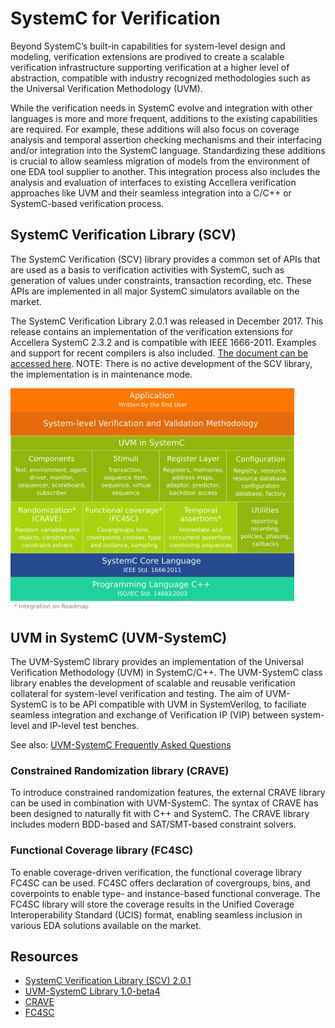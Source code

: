 # SystemC for Verification 

Beyond SystemC’s built-in capabilities for system-level design and modeling, verification extensions are prodived to create a scalable verification infrastructure supporting verification at a higher level of abstraction, compatible with industry recognized methodologies such as the Universal Verification Methodology (UVM).

While the verification needs in SystemC evolve and integration with other languages is more and more frequent, additions to the existing capabilities are required. For example, these additions will also focus on coverage analysis and temporal assertion checking mechanisms and their interfacing and/or integration into the SystemC language. Standardizing these additions is crucial to allow seamless migration of models from the environment of one EDA tool supplier to another. This integration process also includes the analysis and evaluation of interfaces to existing Accellera verification approaches like UVM and their seamless integration into a C/C++ or SystemC-based verification process.

## SystemC Verification Library (SCV)

The  SystemC Verification (SCV) library provides a common set of APIs that are used as a basis to verification activities with SystemC, such as generation of values under constraints, transaction recording, etc. These APIs are implemented in all major SystemC simulators available on the market. 

The SystemC Verification Library 2.0.1 was released in December 2017. This release contains an implementation of the verification extensions for Accellera SystemC 2.3.2 and is compatible with IEEE 1666-2011. Examples and support for recent compilers is also included. [The document can be accessed here][1]. NOTE: There is no active development of the SCV library, the implementation is in maintenance mode. 

<img style="width:90%" src="/images/uvm-systemc-architecture.svg">

## UVM in SystemC (UVM-SystemC)

The UVM-SystemC library provides an implementation of the Universal Verification Methodology (UVM) in SystemC/C++. The UVM-SystemC class library enables the development of scalable and reusable verification collateral for system-level verification and testing. The aim of UVM-SystemC is to be API compatible with UVM in SystemVerilog, to faciliate seamless integration and exchange of Verification IP (VIP) between system-level and IP-level test benches.

See also: [UVM-SystemC Frequently Asked Questions](/overview/uvm-systemc-faq/)

### Constrained Randomization library (CRAVE)

To introduce constrained randomization features, the external CRAVE library can be used in combination with UVM-SystemC. The syntax of CRAVE has been designed to naturally fit with C++ and SystemC. The CRAVE library includes modern BDD-based and SAT/SMT-based constraint solvers.

### Functional Coverage library (FC4SC)

To enable coverage-driven verification, the functional coverage library FC4SC can be used. FC4SC offers declaration of covergroups, bins, and coverpoints to enable type- and instance-based functional converage. The FC4SC library will store the coverage results in the Unified Coverage Interoperability Standard (UCIS) format, enabling seamless inclusion in various EDA solutions available on the market.    

## Resources

 * [SystemC Verification Library (SCV) 2.0.1 ][2]
 * [UVM-SystemC Library 1.0-beta4][3]
 * [CRAVE][4]
 * [FC4SC][5]

[1]: https://www.accellera.org/downloads/standards/systemc
[2]: https://www.accellera.org/images/downloads/standards/systemc/scv-2.0.1.tar.gz
[3]: https://www.accellera.org/images/downloads/drafts-review/uvm-systemc-10-beta3tar.gz
[4]: http://www.informatik.uni-bremen.de/agra/systemc-verification/crave.html
[5]: https://github.com/amiq-consulting/fc4sc
